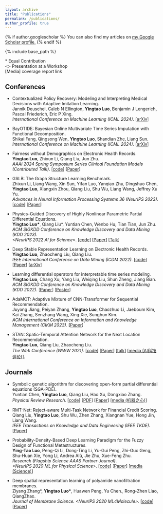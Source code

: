 ```yaml
---
layout: archive
title: "Publications"
permalink: /publications/
author_profile: true
---
```


{% if author.googlescholar %}
  You can also find my articles on <u><a href="{{author.googlescholar}}">my Google Scholar profile</a>.</u>
{% endif %}

{% include base_path %}

\* Equal Contribution  
<> Presentation at a Workshop  
[Media] coverage report link  


## Conferences

* Contextualized Policy Recovery: Modeling and Interpreting Medical Decisions with Adaptive Imitation Learning.  
Jannik Deuschel, Caleb N Ellington, __Yingtao Luo__, Benjamin J Lengerich, Pascal Friederich, Eric P Xing.  
*International Conference on Machine Learning (ICML 2024)*. [[arXiv](https://arxiv.org/pdf/2310.07918.pdf)]

* BayOTIDE: Bayesian Online Multivariate Time Series Imputation with Functional Decomposition.  
Shikai Fang, Qingsong Wen, __Yingtao Luo__, Shandian Zhe, Liang Sun.  
*International Conference on Machine Learning (ICML 2024)*. [[arXiv](https://arxiv.org/pdf/2308.14906.pdf)]

* Fairness without Demographics on Electronic Health Records.  
__Yingtao Luo__, Zhixun Li, Qiang Liu, Jun Zhu.  
*AAAI 2024 Spring Symposium Series Clinical Foundation Models (Contributed Talk)*. [[code](https://github.com/yingtaoluo/Graph-of-Gradient/)] [[Paper](https://openreview.net/forum?id=5NJp8WZ0Dn&referrer=%5BAuthor%20Console%5D(%2Fgroup%3Fid%3DAAAI.org%2F2024%2FSpring_Symposium_Series%2FClinical_FMs%2FAuthors%23your-submissions))]

* GSLB: The Graph Structure Learning Benchmark.  
Zhixun Li, Liang Wang, Xin Sun, Yifan Luo, Yanqiao Zhu, Dingshuo Chen,  
__Yingtao Luo__, Xiangxin Zhou, Qiang Liu, Shu Wu, Liang Wang, Jeffrey Xu Yu.  
*Advances in Neural Information Processing Systems 36 (NeurIPS 2023).* [[code](https://github.com/GSL-Benchmark/GSLB)] [[Paper](https://proceedings.neurips.cc/paper_files/paper/2023/file/60bc87f3cf5257579435d92ec12c761b-Paper-Datasets_and_Benchmarks.pdf)]
  
* Physics-Guided Discovery of Highly Nonlinear Parametric Partial Differential Equations.  
__Yingtao Luo\*__, Qiang Liu\*, Yuntian Chen, Wenbo Hu, Tian Tian, Jun Zhu.  
*ACM SIGKDD Conference on Knowledge Discovery and Data Mining (KDD 2023).*  
*<NeurIPS 2022 AI for Science>*. [[code](https://github.com/yingtaoluo/Highly-Nonlinear-PDE-Discovery)] [[Paper](https://doi.org/10.1145/3580305.3599466)] [[Talk](https://dl.acm.org/doi/10.1145/3580305.3599466#)]

* Deep Stable Representation Learning on Electronic Health Records.  
__Yingtao Luo__, Zhaocheng Liu, Qiang Liu.  
*IEEE International Conference on Data Mining (ICDM 2022)*. [[code](https://github.com/yingtaoluo/Causal-Healthcare-Emebedding)] [[Paper](https://doi.org/10.1109/ICDM54844.2022.00134)]  [[arXiv](https://arxiv.org/abs/2209.01321)]  

* Learning differential operators for interpretable time series modeling.  
__Yingtao Luo__, Chang Xu, Yang Liu, Weiqing Liu, Shun Zheng, Jiang Bian.  
*ACM SIGKDD Conference on Knowledge Discovery and Data Mining (KDD 2022)*.  [[Paper](https://doi.org/10.1145/3534678.3539245)] [[Poster](https://github.com/yingtaoluo/yingtaoluo.github.io/blob/master/_publications/LDO_poster.pdf)]  

* AdaMCT: Adaptive Mixture of CNN-Transformer for Sequential Recommendation.  
Juyong Jiang, Peiyan Zhang, __Yingtao Luo__, Chaozhuo Li, Jaeboum Kim,  
Kai Zhang, Senzhang Wang, Xing Xie, Sunghun Kim.  
*ACM International Conference on Information and Knowledge Management (CIKM 2023)*.  [[Paper](https://doi.org/10.1145/3583780.3614773)] 

* STAN: Spatio-Temporal Attention Network for the Next Location Recommendation.  
__Yingtao Luo__, Qiang Liu, Zhaocheng Liu.  
*The Web Conference (WWW 2021)*. [[code](https://github.com/yingtaoluo/Spatial-Temporal-Attention-Network-for-POI-Recommendation)] [[Paper](https://doi.org/10.1145/3442381.3449998)] [[talk](https://www.youtube.com/watch?v=ajNzESvOvzs)] [[media (AI科技评论)](https://mp.weixin.qq.com/s/4WQtyvl5Mh9VdLQ8fCCsxg)].

## Journals
* Symbolic genetic algorithm for discovering open-form partial differential equations (SGA-PDE).  
Yuntian Chen, __Yingtao Luo__, Qiang Liu, Hao Xu, Dongxiao Zhang.  
*Physical Review Research*. [[code](https://github.com/YuntianChen/SGA-PDE)]  [[PDF](https://journals.aps.org/prresearch/pdf/10.1103/PhysRevResearch.4.023174)]  [[Paper](https://doi.org/10.1103/PhysRevResearch.4.023174)] [[media (机器之心)](https://mp.weixin.qq.com/s?__biz=MzA3MzI4MjgzMw==&mid=2650848139&idx=4&sn=2e5b6578eba657f34871dcf365a288a4&chksm=84e57ff5b392f6e3cbc91fe49d3947824ac7b4d9c7221b9b84ce51a8f0effb1541f35b971145&mpshare=1&scene=24&srcid=0613OlNUYpsdL23cCoDUQxh6&sharer_sharetime=1655123628611&sharer_shareid=4dd9eb6cb1a869d65c4c84d36c4c5186&ascene=14&devicetype=android-29&version=28002357&nettype=WIFI&abtest_cookie=AAACAA%3D%3D&lang=en&countrycode=US&exportkey=n_ChQIAhIQwQYwfEQItITx%2FvrRWt15ZRLsAQIE97dBBAEAAAAAACsoDa14%2FLUAAAAOpnltbLcz9gKNyK89dVj0fO6UJZ5qnYFTkrzP0tVYmAMW6LbRvvfxjyo%2B%2BDMeVLJSoW1IncmlvSQIKJ7ngkmunbNHHExYpF47aOAvaLcmU37ulrLHVWTXFurV2KuNpAk3X1bpuSMjLwZ3Nfx5vhvJcrBGqTrwZTbsQRYaRafsl6qMLkESb3ekh4vmA2YhUACsCYqYEFel8KffkfV89Uk0K866pKlr3Txb7pOXpxmsdk%2Fkom0kVcSIX2ZW3M6iI89Zgq%2B1QjL%2BiT158XMEscaQ7ZiiRS0h&pass_ticket=6vQfl0nMeqC98Hvn2lWXEeWolWrKumwWtUR1leSCwl4Wh2bfNhY3Hr529eahds%2FQVVl%2B0UVQNIXfVMHeodCU1Q%3D%3D&wx_header=3)]

* RMT-Net: Reject-aware Multi-Task Network for Financial Credit Scoring.  
Qiang Liu, __Yingtao Luo__, Shu Wu, Zhen Zhang, Xiangnan Yue, Hong Jin, Liang Wang.  
*IEEE Transactions on Knowledge and Data Engineering (IEEE TKDE)*. [[Paper](https://doi.org/10.1109/TKDE.2022.3179025)] 

* Probability-Density-Based Deep Learning Paradigm for the Fuzzy Design of Functional Metastructures.  
__Ying-Tao Luo__, Peng-Qi Li, Dong-Ting Li, Yu-Gui Peng, Zhi-Guo Geng,  
Shu-Huan Xie, Yong Li, Andrea Alù, Jie Zhu, Xue-Feng Zhu.  
*Research (Flagship Science AAAS Partner Journal)*.  
*<NeurIPS 2020 ML for Physical Science>*. [[code](http://github.com/yingtaoluo/Probabilistic-density-network)]  [[Paper](https://doi.org/10.34133/2020/8757403)]  [[media (Science)](https://mp.weixin.qq.com/s/8nG3hjKBqzqBrquqL-lhbA)]
  
* Deep spatial representation learning of polyamide nanofiltration membranes.  
Ziyang Zhang\*, __Yingtao Luo\*__, Huawen Peng, Yu Chen., Rong-Zhen Liao, QiangZhao.  
*Journal of Membrane Science. <NeurIPS 2020 ML4Molecule>*. [[code](https://github.com/yingtaoluo/Nanofiltration-Membrane-Deep-Learning)]  [[Paper](https://doi.org/10.1016/j.memsci.2020.118910)]

